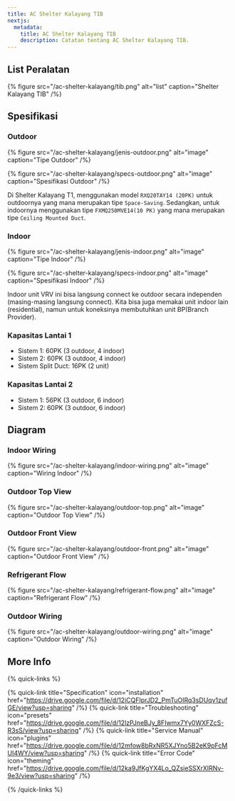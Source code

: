 ```yaml
---
title: AC Shelter Kalayang TIB
nextjs:
  metadata:
    title: AC Shelter Kalayang TIB
    description: Catatan tentang AC Shelter Kalayang TIB.
---
```


## List Peralatan

{% figure src="/ac-shelter-kalayang/tib.png" alt="list" caption="Shelter Kalayang TIB" /%}

## Spesifikasi

### Outdoor

{% figure src="/ac-shelter-kalayang/jenis-outdoor.png" alt="image" caption="Tipe Outdoor" /%}

{% figure src="/ac-shelter-kalayang/specs-outdoor.png" alt="image" caption="Spesifikasi Outdoor" /%}

Di Shelter Kalayang T1, menggunakan model `RXQ20TAY14 (20PK)` untuk outdoornya yang mana merupakan tipe `Space-Saving`. Sedangkan, untuk indoornya menggunakan tipe `FXMQ250MVE14(10 PK)` yang mana merupakan tipe `Ceiling Mounted Duct`.

### Indoor

{% figure src="/ac-shelter-kalayang/jenis-indoor.png" alt="image" caption="Tipe Indoor" /%}

{% figure src="/ac-shelter-kalayang/specs-indoor.png" alt="image" caption="Spesifikasi Indoor" /%}

Indoor unit VRV ini bisa langsung connect ke outdoor secara independen (masing-masing langsung connect). Kita bisa juga memakai unit indoor lain (residential), namun untuk koneksinya membutuhkan unit BP(Branch Provider).

### Kapasitas Lantai 1

- Sistem 1: 60PK (3 outdoor, 4 indoor)
- Sistem 2: 60PK (3 outdoor, 4 indoor)
- Sistem Split Duct: 16PK (2 unit)

### Kapasitas Lantai 2

- Sistem 1: 56PK (3 outdoor, 6 indoor)
- Sistem 2: 60PK (3 outdoor, 6 indoor)

## Diagram

### Indoor Wiring

{% figure src="/ac-shelter-kalayang/indoor-wiring.png" alt="image" caption="Wiring Indoor" /%}

### Outdoor Top View

{% figure src="/ac-shelter-kalayang/outdoor-top.png" alt="image" caption="Outdoor Top View" /%}

### Outdoor Front View

{% figure src="/ac-shelter-kalayang/outdoor-front.png" alt="image" caption="Outdoor Front View" /%}

### Refrigerant Flow

{% figure src="/ac-shelter-kalayang/refrigerant-flow.png" alt="image" caption="Refrigerant Flow" /%}

### Outdoor Wiring

{% figure src="/ac-shelter-kalayang/outdoor-wiring.png" alt="image" caption="Outdoor Wiring" /%}

## More Info

{% quick-links %}

{% quick-link title="Specification" icon="installation" href="https://drive.google.com/file/d/12iCQFlprJD2_PmTuOIRq3sDUqv1zufGE/view?usp=sharing"  /%}
{% quick-link title="Troubleshooting" icon="presets" href="https://drive.google.com/file/d/12lzPJneBJy_8FIwmx7Yy0WXFZcS-R3sS/view?usp=sharing"  /%}
{% quick-link title="Service Manual" icon="plugins" href="https://drive.google.com/file/d/12mfow8bRxNR5XJYno5B2eK9pFcMUI4WY/view?usp=sharing"  /%}
{% quick-link title="Error Code" icon="theming" href="https://drive.google.com/file/d/12ka9JfKgYX4Lo_QZsieSSXrXIRNv-9e3/view?usp=sharing"  /%}

{% /quick-links %}
